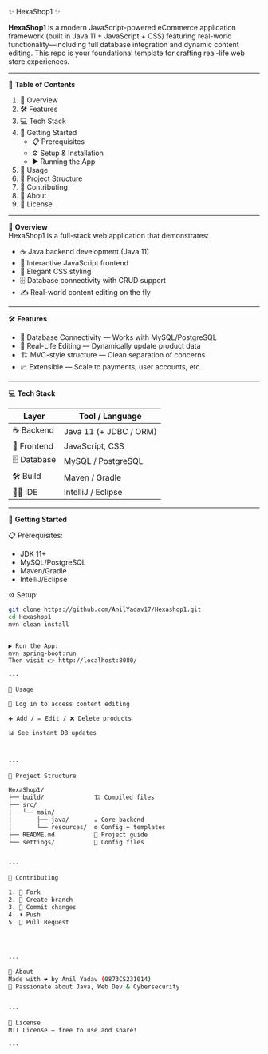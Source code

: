 ✨ HexaShop1 ✨

**HexaShop1** is a modern JavaScript-powered eCommerce application framework (built in Java 11 + JavaScript + CSS) featuring real-world functionality—including full database integration and dynamic content editing. This repo is your foundational template for crafting real-life web store experiences.

---

📑 **Table of Contents**
1. 🔎 Overview  
2. 🛠️ Features  
3. 💻 Tech Stack  
4. 🚀 Getting Started  
   - 📋 Prerequisites  
   - ⚙️ Setup & Installation  
   - ▶️ Running the App  
5. 🎯 Usage  
6. 📂 Project Structure  
7. 🤝 Contributing  
8. 👤 About  
9. 📜 License  

---

🔎 **Overview**  
HexaShop1 is a full-stack web application that demonstrates:
- ☕ Java backend development (Java 11)  
- 🎨 Interactive JavaScript frontend  
- 💅 Elegant CSS styling  
- 🗄️ Database connectivity with CRUD support  
- ✍️ Real-world content editing on the fly  

---

🛠️ **Features**
- 🔌 Database Connectivity — Works with MySQL/PostgreSQL  
- 📝 Real-Life Editing — Dynamically update product data  
- 🏗️ MVC-style structure — Clean separation of concerns  
- 📈 Extensible — Scale to payments, user accounts, etc.  

---

💻 **Tech Stack**

| Layer         | Tool / Language    |
|---------------|--------------------|
| ☕ Backend     | Java 11 (+ JDBC / ORM) |
| 🎨 Frontend   | JavaScript, CSS    |
| 🗄️ Database   | MySQL / PostgreSQL |
| 🛠️ Build      | Maven / Gradle     |
| 🧑‍💻 IDE       | IntelliJ / Eclipse |

---

🚀 **Getting Started**

📋 Prerequisites:
- JDK 11+  
- MySQL/PostgreSQL  
- Maven/Gradle  
- IntelliJ/Eclipse  

⚙️ Setup:  
```bash
git clone https://github.com/AnilYadav17/Hexashop1.git
cd Hexashop1
mvn clean install


▶️ Run the App:
mvn spring-boot:run
Then visit 👉 http://localhost:8080/

---

🎯 Usage

🔑 Log in to access content editing

➕ Add / ✏️ Edit / ❌ Delete products

📊 See instant DB updates



---

📂 Project Structure

HexaShop1/
├── build/              🏗️ Compiled files
├── src/
│   └── main/
│       ├── java/       ☕ Core backend
│       └── resources/  ⚙️ Config + templates
├── README.md           📖 Project guide
└── settings/           🔧 Config files


---

🤝 Contributing

1. 🍴 Fork
2. 🌿 Create branch
3. 💾 Commit changes
4. ⬆️ Push
5. 🔁 Pull Request




---

👤 About
Made with ❤️ by Anil Yadav (0873CS231014)
🚀 Passionate about Java, Web Dev & Cybersecurity


---

📜 License
MIT License – free to use and share!

---

